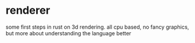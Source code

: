 # renderer
some first steps in rust on 3d rendering. all cpu based, no fancy graphics, but more about understanding the language better

